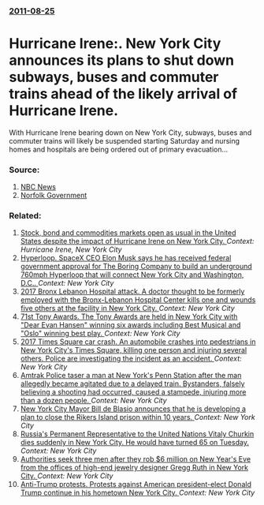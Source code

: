 ### [2011-08-25](/news/2011/08/25/index.md)

# Hurricane Irene:. New York City announces its plans to shut down subways, buses and commuter trains ahead of the likely arrival of Hurricane Irene. 

With Hurricane Irene bearing down on New York City, subways, buses and commuter trains will likely be suspended starting Saturday and nursing homes and hospitals are being ordered out of primary evacuation...


### Source:

1. [NBC News](http://www.nbcnewyork.com/news/local/Hurricane-Irene-NYC-New-Jersey-Long-Island-Weekend-Forecast-128318923.html)
2. [Norfolk Government](http://www.norfolk.gov/News/Press/prdetails.asp?PressID=2233)

### Related:

1. [Stock, bond and commodities markets open as usual in the United States despite the impact of Hurricane Irene on New York City. ](/news/2011/08/29/stock-bond-and-commodities-markets-open-as-usual-in-the-united-states-despite-the-impact-of-hurricane-irene-on-new-york-city.md) _Context: Hurricane Irene, New York City_
2. [Hyperloop. SpaceX CEO Elon Musk says he has received federal government approval for The Boring Company to build an underground 760mph Hyperloop that will connect New York City and Washington, D.C.. ](/news/2017/07/20/hyperloop-spacex-ceo-elon-musk-says-he-has-received-federal-government-approval-for-the-boring-company-to-build-an-underground-760mph-hyper.md) _Context: New York City_
3. [2017 Bronx Lebanon Hospital attack. A doctor thought to be formerly employed with the Bronx-Lebanon Hospital Center kills one and wounds five others at the facility in New York City. ](/news/2017/06/30/2017-bronx-lebanon-hospital-attack-a-doctor-thought-to-be-formerly-employed-with-the-bronx-lebanon-hospital-center-kills-one-and-wounds-fiv.md) _Context: New York City_
4. [71st Tony Awards. The Tony Awards are held in New York City with "Dear Evan Hansen" winning six awards including Best Musical and "Oslo" winning best play. ](/news/2017/06/11/71st-tony-awards-the-tony-awards-are-held-in-new-york-city-with-dear-evan-hansen-winning-six-awards-including-best-musical-and-oslo-win.md) _Context: New York City_
5. [2017 Times Square car crash. An automobile crashes into pedestrians in New York City's Times Square, killing one person and injuring several others. Police are investigating the incident as an accident. ](/news/2017/05/18/2017-times-square-car-crash-an-automobile-crashes-into-pedestrians-in-new-york-city-s-times-square-killing-one-person-and-injuring-several.md) _Context: New York City_
6. [Amtrak Police taser a man at New York's Penn Station after the man allegedly became agitated due to a delayed train. Bystanders, falsely believing a shooting had occurred, caused a stampede, injuring more than a dozen people. ](/news/2017/04/14/amtrak-police-taser-a-man-at-new-york-s-penn-station-after-the-man-allegedly-became-agitated-due-to-a-delayed-train-bystanders-falsely-bel.md) _Context: New York City_
7. [New York City Mayor Bill de Blasio announces that he is developing a plan to close the Rikers Island prison within 10 years. ](/news/2017/03/31/new-york-city-mayor-bill-de-blasio-announces-that-he-is-developing-a-plan-to-close-the-rikers-island-prison-within-10-years.md) _Context: New York City_
8. [Russia's Permanent Representative to the United Nations Vitaly Churkin dies suddenly in New York City. He would have turned 65 on Tuesday. ](/news/2017/02/20/russia-s-permanent-representative-to-the-united-nations-vitaly-churkin-dies-suddenly-in-new-york-city-he-would-have-turned-65-on-tuesday.md) _Context: New York City_
9. [Authorities seek three men after they rob $6 million on New Year's Eve from the offices of high-end jewelry designer Gregg Ruth in New York City. ](/news/2017/01/1/authorities-seek-three-men-after-they-rob-6-million-on-new-year-s-eve-from-the-offices-of-high-end-jewelry-designer-gregg-ruth-in-new-york.md) _Context: New York City_
10. [Anti-Trump protests. Protests against American president-elect Donald Trump continue in his hometown New York City. ](/news/2016/11/12/anti-trump-protests-protests-against-american-president-elect-donald-trump-continue-in-his-hometown-new-york-city.md) _Context: New York City_
